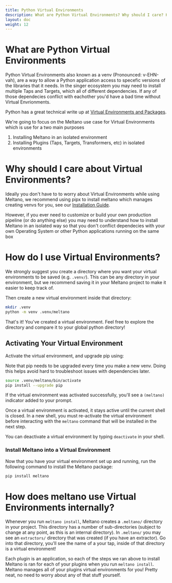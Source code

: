 ```yaml
---
title: Python Virtual Environments
description: What are Python Virtual Environments? Why should I care? How do I use them?
layout: doc
weight: 12 
---
```

# What are Python Virtual Environments

Python Virtual Environments also known as a venv (Pronounced: v-EHN-vah), are a way to allow a
Python application access to specefic versions of the libraries that it needs. In the singer ecosystem
you may need to install multiple Taps and Targets, which all of different dependencies. If any of those 
dependecies conflict with eachother you'd have a bad time without Virtual Envrionments. 

Python has a great technical write up at [Virtual Environments and Packages](https://docs.python.org/3/tutorial/venv.html). 

We're going to focus on the Meltano use case for Virtual Environments which is use for a two main purposes
1. Installing Meltano in an isolated environment
1. Installing Plugins (Taps, Targets, Transformers, etc) in isolated environments

# Why should I care about Virtual Environments?

Ideally you don't have to to worry about Virtual Environments while using Meltano, 
we recommend using pipx to install meltano which manages creating venvs for you, see our [Installation Guide](../_guide/installation.md).

However, if you ever need to customize or build your own production pipeline (or do anything else) you may need to understand
how to install Meltano in an isolated way so that you don't conflict dependecies with your own Operating System
or other Python applications running on the same box

# How do I use Virtual Environments?

We strongly suggest you create a directory where you want your virtual environments to be saved (e.g. `.venv/`). 
This can be any directory in your environment, but we recommend saving it in your Meltano project to make it easier to keep
track of.

Then create a new virtual environment inside that directory:

```bash
mkdir .venv
python -m venv .venv/meltano
```

That's it! You've created a virtual environment. Feel free to explore the directory and compare it to your global python directory!

## Activating Your Virtual Environment

Activate the virtual environment, and upgrade pip using:

<div class="notification is-info">
  <p>Note that pip needs to be upgraded every time you make a new venv. Doing this helps avoid hard to troubleshoot issues with dependencies later.</p>
</div>

```bash
source .venv/meltano/bin/activate
pip install --upgrade pip
```

If the virtual environment was activated successfully, you'll see a `(meltano)` indicator added to
your prompt.

Once a virtual environment is activated, it stays active until the current shell is closed. In a new
shell, you must re-activate the virtual environment before interacting with the `meltano` command
that will be installed in the next step.


You can deactivate a virtual environment by typing `deactivate` in your shell.

### Install Meltano into a Virtual Environment

Now that you have your virtual environment set up and running, run the following command to install
the Meltano package:

```bash
pip install meltano
```

# How does meltano use Virtual Environments internally?

Whenever you run `meltano install`, Meltano creates a `.meltano/` directory in your project.
This directory has a number of sub-directories (subject to change at any point, as this is an
internal directory). In `.meltano/` you may see an `extractors/` directory that was created (if you
have an extractor). Go into that directory, you'll see the name of a your tap, inside of that
directory is a virtual environment!

Each plugin is an application, so each of the steps we ran above to install Meltano is ran for each of your plugins when you run `meltano install`.
Meltano manages all of your plugins virtual environments for you! 
Pretty neat, no need to worry about any of that stuff yourself.
